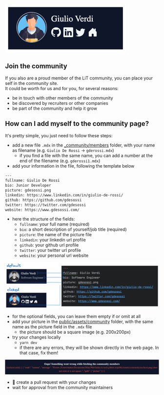 <img src="member_badge.png" />

## Join the community
If you also are a proud member of the LiT community, you can place your self in the community site.<br/>
It could be worth for us and for you, for several reasons:

- be in touch with other members of the community
- be discovered by recruiters or other companies
- be part of the community and help it grow

## How can I add myself to the community page?
It's pretty simple, you just need to follow these steps:

- add a new file `.mdx` in the [_community/members]("../../../_community/members") folder, with your name as filename (e.g. `Giulio De Rossi` -> `gderossi.mdx`)
   - if you find a file with the same name, you can add a number at the end of the filename (e.g. `gderossi1.mdx`)
- add your information in the file, following the template below
```
---
fullname: Giulio De Rossi
bio: Junior Developer
picture: gdesossi.png
linkedin: https://www.linkedin.com/in/giulio-de-rossi/
github: https://github.com/gdesossi
twitter: https://twitter.com/gdesossi
website: https://www.gdesossi.com/
```
- here the structure of the fields:
   - `fullname`: your full name (required)
   - `bio`: a short description of yourself/job title (required)
   - `picture`: the name of the picture file
   - `linkedin`: your linkedin url profile
   - `github`: your github url profile
   - `twitter`: your twitter url profile
   - `website`: your personal url website

<img src="fields_mapping.png" />

- for the optional fields, you can leave them empty if or omit at all
- add your picture in the [public/assets/community]("../../../public/assets/community") folder, with the same name as the picture field in the `.mdx` file
   - the picture should be a square image (e.g. 200x200px)
- try your changes locally
   - `yarn dev`
   - if there are any errors, they will be shown directly in the web page. In that case, fix them!

<img src="error.png" />
  
- 🥳 create a pull request with your changes
- wait for approval from the community maintainers <br/>
